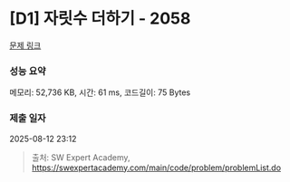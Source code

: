 # [D1] 자릿수 더하기 - 2058 

[문제 링크](https://swexpertacademy.com/main/code/problem/problemDetail.do?contestProbId=AV5QPRjqA10DFAUq) 

### 성능 요약

메모리: 52,736 KB, 시간: 61 ms, 코드길이: 75 Bytes

### 제출 일자

2025-08-12 23:12



> 출처: SW Expert Academy, https://swexpertacademy.com/main/code/problem/problemList.do